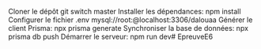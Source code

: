 Cloner le dépôt
git switch master
Installer les dépendances: npm install
Configurer le fichier .env mysql://root:@localhost:3306/dalouaa
Générer le client Prisma: npx prisma generate
Synchroniser la base de données: npx prisma db push
Démarrer le serveur: npm run dev# EpreuveE6
